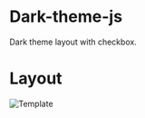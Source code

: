 # Dark-theme-js
Dark theme layout with checkbox.

# Layout
![Template](https://user-images.githubusercontent.com/31220608/79776538-e5b1d980-8303-11ea-81b2-1430b80e9b82.png)
